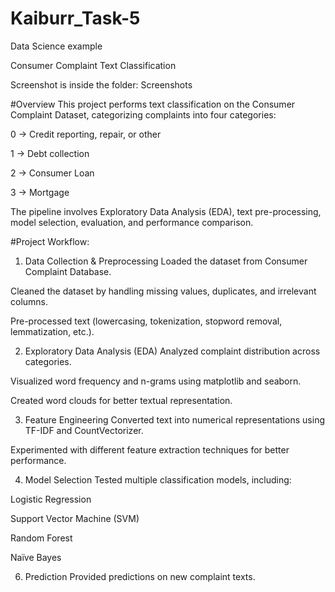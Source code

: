 # Kaiburr_Task-5
Data Science example

Consumer Complaint Text Classification

Screenshot is inside the folder: Screenshots


#Overview
This project performs text classification on the Consumer Complaint Dataset, categorizing complaints into four categories:

0 → Credit reporting, repair, or other

1 → Debt collection

2 → Consumer Loan

3 → Mortgage

The pipeline involves Exploratory Data Analysis (EDA), text pre-processing, model selection, evaluation, and performance comparison.

#Project Workflow:

1. Data Collection & Preprocessing
Loaded the dataset from Consumer Complaint Database.

Cleaned the dataset by handling missing values, duplicates, and irrelevant columns.

Pre-processed text (lowercasing, tokenization, stopword removal, lemmatization, etc.).

2. Exploratory Data Analysis (EDA)
Analyzed complaint distribution across categories.

Visualized word frequency and n-grams using matplotlib and seaborn.

Created word clouds for better textual representation.

3. Feature Engineering
Converted text into numerical representations using TF-IDF and CountVectorizer.

Experimented with different feature extraction techniques for better performance.

4. Model Selection
Tested multiple classification models, including:

Logistic Regression

Support Vector Machine (SVM)

Random Forest

Naïve Bayes

6. Prediction
Provided predictions on new complaint texts.

